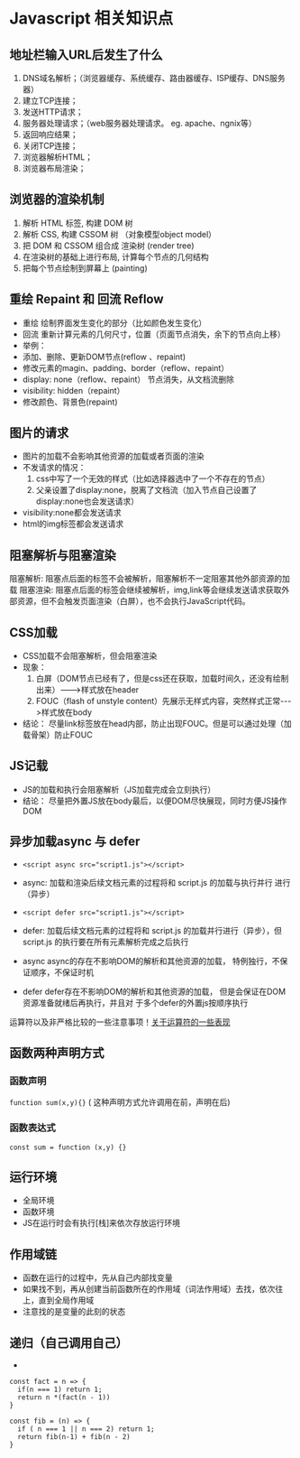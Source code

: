 # Javascript 相关知识点

## 地址栏输入URL后发生了什么
1. DNS域名解析；（浏览器缓存、系统缓存、路由器缓存、ISP缓存、DNS服务器）
2. 建立TCP连接；
3. 发送HTTP请求；
4. 服务器处理请求；（web服务器处理请求。 eg. apache、ngnix等）
5. 返回响应结果；
6. 关闭TCP连接；
7. 浏览器解析HTML；
8. 浏览器布局渲染；

## 浏览器的渲染机制
1. 解析 HTML 标签, 构建 DOM 树 
2. 解析 CSS, 构建 CSSOM 树 （对象模型object model）
3. 把 DOM 和 CSSOM 组合成 渲染树 (render tree) 
4. 在渲染树的基础上进行布局, 计算每个节点的几何结构 
5. 把每个节点绘制到屏幕上 (painting)


## 重绘 Repaint 和 回流 Reflow
* 重绘 绘制界面发生变化的部分（比如颜色发生变化）
* 回流 重新计算元素的几何尺寸，位置（页面节点消失，余下的节点向上移）
* 举例：
* 添加、删除、更新DOM节点(reflow 、repaint) 
* 修改元素的magin、padding、border（reflow、repaint） 
* display: none（reflow、repaint） 节点消失，从文档流删除
* visibility: hidden（repaint） 
* 修改颜色、背景色(repaint)


## 图片的请求
* 图片的加载不会影响其他资源的加载或者页面的渲染
* 不发请求的情况：
  1. css中写了一个无效的样式（比如选择器选中了一个不存在的节点）
  2. 父亲设置了display:none，脱离了文档流（加入节点自己设置了display:none也会发送请求）
* visibility:none都会发送请求
* html的img标签都会发送请求


## 阻塞解析与阻塞渲染
阻塞解析: 阻塞点后面的标签不会被解析，阻塞解析不一定阻塞其他外部资源的加载 
阻塞渲染: 阻塞点后面的标签会继续被解析，img,link等会继续发送请求获取外部资源，但不会触发页面渲染（白屏），也不会执行JavaScript代码。

## CSS加载
* CSS加载不会阻塞解析，但会阻塞渲染
* 现象：
  1. 白屏（DOM节点已经有了，但是css还在获取，加载时间久，还没有绘制出来）--->样式放在header
  2. FOUC（flash of unstyle content）先展示无样式内容，突然样式正常--->样式放在body
* 结论： 尽量link标签放在head内部，防止出现FOUC。但是可以通过处理（加载骨架）防止FOUC

## JS记载
* JS的加载和执行会阻塞解析（JS加载完成会立刻执行）
* 结论： 尽量把外置JS放在body最后，以便DOM尽快展现，同时方便JS操作DOM

## 异步加载async 与 defer
* `<script async src="script1.js"></script>`
* async: 加载和渲染后续文档元素的过程将和 script.js 的加载与执行并行 进行（异步）
* `<script defer src="script1.js"></script>`
* defer: 加载后续文档元素的过程将和 script.js 的加载并行进行（异步），但script.js 的执行要在所有元素解析完成之后执行

* async 
async的存在不影响DOM的解析和其他资源的加载， 特例独行，不保证顺序，不保证时机 
* defer 
defer存在不影响DOM的解析和其他资源的加载， 但是会保证在DOM资源准备就绪后再执行，并且对 于多个defer的外置js按顺序执行

运算符以及非严格比较的一些注意事项！[关于运算符的一些表现](https://zhuanlan.zhihu.com/p/351409061)


## 函数两种声明方式

### 函数声明
`function sum(x,y){}` ( 这种声明方式允许调用在前，声明在后)
### 函数表达式
`const sum = function (x,y) {}`


## 运行环境
* 全局环境 
* 函数环境
* JS在运行时会有执行[栈]来依次存放运行环境

## 作用域链
* 函数在运行的过程中，先从自己内部找变量
* 如果找不到，再从创建当前函数所在的作用域（词法作用域）去找，依次往上，直到全局作用域
* 注意找的是变量的此刻的状态

## 递归（自己调用自己）
* 
```
const fact = n => {
  if(n === 1) return 1;
  return n *(fact(n - 1))
}
```

```
const fib = (n) => {
  if ( n === 1 || n === 2) return 1;
  return fib(n-1) + fib(n - 2)
}
```